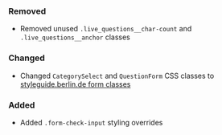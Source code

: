 ### Removed

- Removed unused `.live_questions__char-count` and `.live_questions__anchor` classes

### Changed

- Changed `CategorySelect` and `QuestionForm` CSS classes to [styleguide.berlin.de form classes](https://styleguide.berlin.de/patterns/09-vertical_marketing-page-element-forms/09-vertical_marketing-page-element-forms.html)

### Added

- Added `.form-check-input` styling overrides
